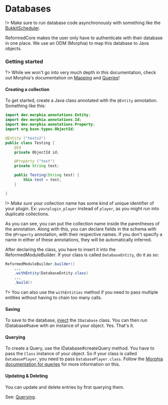 # Databases

!> Make sure to run database code asynchronously with something like the [BukkitScheduler](https://hub.spigotmc.org/javadocs/spigot/org/bukkit/scheduler/BukkitScheduler.html).

ReformedCore makes the user only have to authenticate with their database in one place. We use an ODM (Morphia) to map this database to Java objects.

### Getting started

?> While we won't go into very much depth in this documentation, check out Morphia's documentation on [Mapping](https://morphia.dev/morphia/2.2/mapping.html) and [Queries](https://morphia.dev/morphia/2.2/queries.html)!

#### Creating a collection

To get started, create a Java class annotated with the `@Entity` annotation. Something like this:

```java
import dev.morphia.annotations.Entity;
import dev.morphia.annotations.Id;
import dev.morphia.annotations.Property;
import org.bson.types.ObjectId;

@Entity ("testv2")
public class Testing {
    @Id
    private ObjectId id;

    @Property ("test")
    private String test;

    public Testing(String test) {
        this.test = test;
    }

}
```
!> _Make sure_ your collection name has some kind of unique identifier of your plugin. Ex: `yourplugin_player` instead of `player`, as you might run into duplicate collections.

As you can see, you can put the collection name inside the parentheses of the annotation. Along with this, you can declare fields in the schema with the `@Property` annotation, with their respective names. If you don't specify a name in either of these annotations, they will be automatically inferred.

After declaring the class, you have to insert it into the ReformedModuleBuilder. If your class is called `DatabaseEntity`, do it as so:

```java
ReformedModuleBuilder.builder()
    ...
    .withEntity(DatabaseEntity.class)
    ...
    .build()
```

?> You can also use the `withEntities` method if you need to pass multiple entities without having to chain too many calls.

#### Saving

To save to the database, [inject](../coding-practices/dependency-injection.md#injecting-into-fields) the `IDatabase` class. You can then run IDatabase#save with an instance of your object. Yes. That's it.

#### Querying

To create a Query, use the IDatabase#createQuery method. You have to pass the `Class` instance of your object. So if your class is called `DatabasePlayer`, you need to pass `DatabasePlayer.class`. Follow the [Morphia documentation for queries](https://morphia.dev/morphia/2.2/queries.html) for more information on this.

#### Updating & Deleting

You can update and delete entries by first querying them.

See: [Querying](databases.md#querying).
